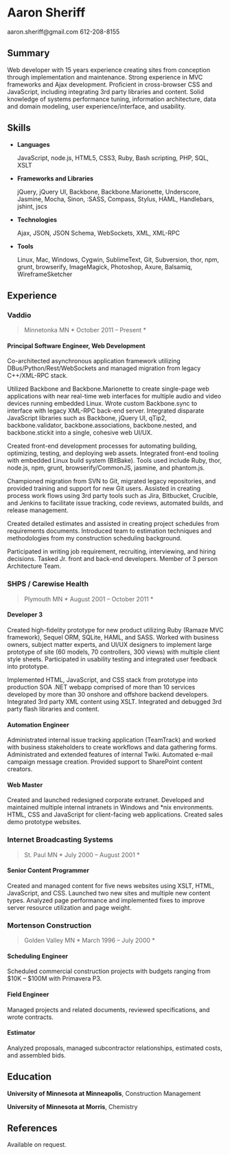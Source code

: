 Aaron Sheriff
================================================================================

<section class='contact'>
aaron.sheriff@gmail.com
612-208-8155
</section>


Summary
--------------------------------------------------------------------------------

Web developer with 15 years experience creating sites from conception through
implementation and maintenance. Strong experience in MVC frameworks and Ajax
development. Proficient in cross-browser CSS and JavaScript, including
integrating 3rd party libraries and content. Solid knowledge of systems
performance tuning, information architecture, data and domain modeling,
user experience/interface, and usability.



Skills
--------------------------------------------------------------------------------

*   __Languages__

    JavaScript, node.js, HTML5, CSS3, Ruby, Bash scripting, PHP, SQL, XSLT

*  __Frameworks and Libraries__

    jQuery, jQuery UI, Backbone, Backbone.Marionette, Underscore, Jasmine, Mocha,
    Sinon, :SASS, Compass, Stylus, HAML, Handlebars, jshint, jscs

*   __Technologies__

    Ajax, JSON, JSON Schema, WebSockets, XML, XML-RPC

*   __Tools__

    Linux, Mac, Windows, Cygwin, SublimeText, Git, Subversion, thor, npm,
    grunt, browserify, ImageMagick, Photoshop, Axure, Balsamiq, WireframeSketcher



Experience
--------------------------------------------------------------------------------

### Vaddio ###

> Minnetonka MN                                       * October 2011 – Present *

#### Principal Software Engineer, Web Development ####

Co-architected asynchronous application framework utilizing
DBus/Python/Rest/WebSockets and managed migration from legacy C++/XML-RPC stack.

Utilized Backbone and Backbone.Marionette to create single-page web
applications with near real-time web interfaces for multiple audio and video
devices running embedded Linux. Wrote custom Backbone.sync to interface with
legacy XML-RPC back-end server. Integrated disparate JavaScript libraries such as
Backbone, jQuery UI, qTip2, backbone.validator, backbone.associations,
backbone.nested, and backbone.stickit into a single, cohesive web UI/UX.

Created front-end development processes for automating building, optimizing,
testing, and deploying web assets. Integrated front-end tooling with embedded
Linux build system (BitBake). Tools used include Ruby, thor, node.js, npm, grunt,
browserify/CommonJS, jasmine, and phantom.js.

Championed migration from SVN to Git, migrated legacy repositories, and provided
training and support for new Git users. Assisted in creating process work flows
using 3rd party tools such as Jira, Bitbucket, Crucible, and Jenkins to
facilitate issue tracking, code reviews, automated builds, and release management.

Created detailed estimates and assisted in creating project schedules from
requirements documents. Introduced team to estimation techniques and
methodologies from my construction scheduling background.

Participated in writing job requirement, recruiting, interviewing, and hiring
decisions. Tasked Jr. front and back-end developers. Member of 3 person
Architecture Team.


### SHPS / Carewise Health ###

> Plymouth MN                                     * August 2001 – October 2011 *

#### Developer 3 ####

Created high-fidelity prototype for new product utilizing Ruby (Ramaze MVC
framework), Sequel ORM, SQLite, HAML, and SASS. Worked with business owners,
subject matter experts, and UI/UX designers to implement large prototype of site
(60 models, 70 controllers, 300 views) with multiple client style sheets.
Participated in usability testing and integrated user feedback into prototype.

Implemented HTML, JavaScript, and CSS stack from prototype into production
SOA .NET webapp comprised of more than 10 services developed by more than 30
onshore and offshore backend developers. Integrated 3rd party XML content using
XSLT. Integrated and debugged 3rd party flash libraries and content.

#### Automation Engineer ####

Administrated internal issue tracking application (TeamTrack) and worked with
business stakeholders to create workflows and data gathering forms.
Administrated and extended features of internal Twiki. Automated e-mail campaign
message creation. Provided support to SharePoint content creators.

#### Web Master ####

Created and launched redesigned corporate extranet. Developed and maintained
multiple internal intranets in Windows and *nix environments. HTML, CSS and
JavaScript for client-facing web applications. Created sales demo prototype
websites.


###  Internet Broadcasting Systems  ###

> St. Paul MN                                        * July 2000 – August 2001 *

#### Senior Content Programmer ####

Created and managed content for five news websites using XSLT, HTML, JavaScript,
and CSS. Launched two new sites and multiple new content types. Analyzed page
performance and implemented fixes to improve server resource utilization and page
weight.



### Mortenson Construction ###

> Golden Valley MN                                    * March 1996 – July 2000 *

#### Scheduling Engineer ####

Scheduled commercial construction projects with budgets ranging from $10K – $100M
with Primavera P3.

#### Field Engineer ####

Managed projects and related documents, reviewed specifications, and wrote
contracts.

#### Estimator ####

Analyzed proposals, managed subcontractor relationships, estimated costs, and
assembled bids.



Education
--------------------------------------------------------------------------------

**University of Minnesota at Minneapolis**, Construction Management

**University of Minnesota at Morris**, Chemistry



References
--------------------------------------------------------------------------------

Available on request.

